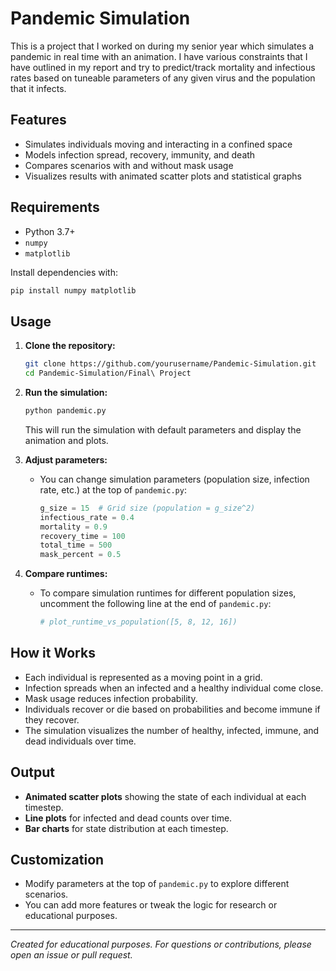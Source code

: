 # Pandemic Simulation

This is a project that I worked on during my senior year which simulates a pandemic in real time with an animation. I have various constraints that I have outlined in my report and try to predict/track mortality and infectious rates based on tuneable parameters of any given virus and the population that it infects.


## Features

- Simulates individuals moving and interacting in a confined space
- Models infection spread, recovery, immunity, and death
- Compares scenarios with and without mask usage
- Visualizes results with animated scatter plots and statistical graphs

## Requirements

- Python 3.7+
- `numpy`
- `matplotlib`

Install dependencies with:
```bash
pip install numpy matplotlib
```

## Usage

1. **Clone the repository:**
   ```bash
   git clone https://github.com/yourusername/Pandemic-Simulation.git
   cd Pandemic-Simulation/Final\ Project
   ```

2. **Run the simulation:**
   ```bash
   python pandemic.py
   ```

   This will run the simulation with default parameters and display the animation and plots.

3. **Adjust parameters:**
   - You can change simulation parameters (population size, infection rate, etc.) at the top of `pandemic.py`:
     ```python
     g_size = 15  # Grid size (population = g_size^2)
     infectious_rate = 0.4
     mortality = 0.9
     recovery_time = 100
     total_time = 500
     mask_percent = 0.5
     ```

4. **Compare runtimes:**
   - To compare simulation runtimes for different population sizes, uncomment the following line at the end of `pandemic.py`:
     ```python
     # plot_runtime_vs_population([5, 8, 12, 16])
     ```

## How it Works

- Each individual is represented as a moving point in a grid.
- Infection spreads when an infected and a healthy individual come close.
- Mask usage reduces infection probability.
- Individuals recover or die based on probabilities and become immune if they recover.
- The simulation visualizes the number of healthy, infected, immune, and dead individuals over time.

## Output

- **Animated scatter plots** showing the state of each individual at each timestep.
- **Line plots** for infected and dead counts over time.
- **Bar charts** for state distribution at each timestep.

## Customization

- Modify parameters at the top of `pandemic.py` to explore different scenarios.
- You can add more features or tweak the logic for research or educational purposes.


---

*Created for educational purposes. For questions or contributions, please open an issue or pull request.*